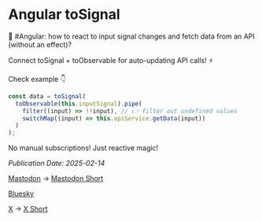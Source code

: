 # Angular toSignal

🚀 #Angular: how to react to input signal changes and fetch data from an API (without an effect)?

Connect toSignal + toObservable for auto-updating API calls! ⚡

Check example 👇

```ts
const data = toSignal(
  toObservable(this.inputSignal).pipe(
    filter((input) => !!input), // 👉 filter out undefined values
    switchMap((input) => this.apiService.getData(input))
  )
);
```

No manual subscriptions! Just reactive magic!

_Publication Date: 2025-02-14_

[Mastodon](https://mastodon.social/@standarski/114002681720325096) -> [Mastodon Short](https://standarski.short.gy/eXQwdJ)

[Bluesky](https://bsky.app/profile/standarski.bsky.social/post/3li5flgmgu223)

[X](https://x.com/standarski/status/1890405914617811141) -> [X Short](https://standarski.short.gy/vemEH5)

